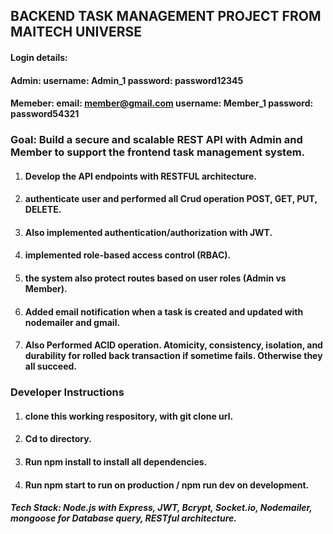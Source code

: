 ## BACKEND TASK MANAGEMENT PROJECT FROM MAITECH UNIVERSE

#### Login details:
#### Admin: username: Admin_1  password: password12345 
#### Memeber: email: member@gmail.com  username: Member_1  password: password54321

### Goal: Build a secure and scalable REST API  with Admin and Member to support the frontend task management system.

1. #### Develop the API endpoints with RESTFUL architecture.
2. #### authenticate user and performed all Crud operation POST, GET, PUT, DELETE.
3. #### Also implemented authentication/authorization with JWT.
4. #### implemented role-based access control (RBAC).
5. #### the system also protect routes based on user roles (Admin vs Member).
6. #### Added email notification when a task is created and updated with nodemailer and gmail.
7. #### Also Performed ACID operation. Atomicity, consistency, isolation, and durability for rolled back transaction if sometime fails. Otherwise they all succeed.

### Developer Instructions
1. #### clone this working respository, with git clone url.
2. #### Cd to directory. 
3. #### Run npm install to install all dependencies.
4. #### Run npm start to run on production / npm run dev on development.

##### Tech Stack: Node.js with Express, JWT, Bcrypt, Socket.io, Nodemailer, mongoose for Database query, RESTful architecture.
